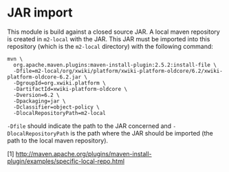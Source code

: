 JAR import
==========

This module is build against a closed source JAR.  A local maven repository is
created in `m2-local` with the JAR.  This JAR must be imported into this
repository (which is the `m2-local` directory) with the following command:

    mvn \
      org.apache.maven.plugins:maven-install-plugin:2.5.2:install-file \
      -Dfile=m2-local/org/xwiki/platform/xwiki-platform-oldcore/6.2/xwiki-platform-oldcore-6.2.jar \
      -DgroupId=org.xwiki.platform \
      -DartifactId=xwiki-platform-oldcore \
      -Dversion=6.2 \
      -Dpackaging=jar \
      -Dclassifier=object-policy \
      -DlocalRepositoryPath=m2-local

`-Dfile` should indicate the path to the JAR concerned and
`-DlocalRepositoryPath` is the path where the JAR should be imported (the path
to the local maven repository).

[1] http://maven.apache.org/plugins/maven-install-plugin/examples/specific-local-repo.html
